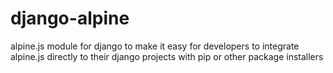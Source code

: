 # django-alpine
alpine.js module for django to make it easy for developers to integrate alpine.js directly to their django projects with pip or other package installers 
